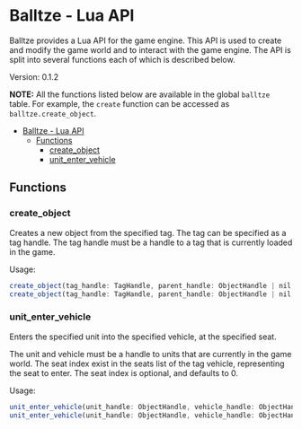 # Balltze - Lua API

Balltze provides a Lua API for the game engine. This API is used to create and modify the game world
and to interact with the game engine. The API is split into several functions each of which is
described below.

Version: 0.1.2

**NOTE:** All the functions listed below are available in the global `balltze` table. For example,
the `create` function can be accessed as `balltze.create_object`.


- [Balltze - Lua API](#balltze---lua-api)
  - [Functions](#functions)
    - [create\_object](#create_object)
    - [unit\_enter\_vehicle](#unit_enter_vehicle)


## Functions

### create_object

Creates a new object from the specified tag.
The tag can be specified as a tag handle. The tag handle must be a handle to a tag that is
currently loaded in the game.

Usage:
```typescript
create_object(tag_handle: TagHandle, parent_handle: ObjectHandle | nil, x: number, y: number, z: number)
create_object(tag_handle: TagHandle, parent_handle: ObjectHandle | nil, position: Point3D)
```

### unit_enter_vehicle

Enters the specified unit into the specified vehicle, at the specified seat.

The unit and vehicle must be a handle to units that are currently in the game world. The seat index
exist in the seats list of the tag vehicle, representing the seat to enter. The seat index is
optional, and defaults to 0.

Usage:
```typescript
unit_enter_vehicle(unit_handle: ObjectHandle, vehicle_handle: ObjectHandle, seat_index?: number)
unit_enter_vehicle(unit_handle: ObjectHandle, vehicle_handle: ObjectHandle, seat_name?: string)
```

